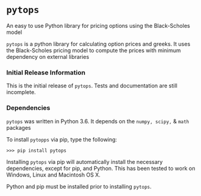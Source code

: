 # `pytops`
An easy to use Python library for pricing options using the Black-Scholes model

`pytops` is a python library for calculating option prices and greeks. It uses the Black-Scholes pricing model
to compute the prices with minimum dependency on external libraries

### Initial Release Information

This is the initial release of `pytops`.  Tests and documentation are still incomplete.

### Dependencies

`pytops` was written in Python 3.6.  It depends on the ```numpy, scipy,``` & ``` math ``` packages

To install `pytopps` via pip, type the following:

```
>>> pip install pytops

```

Installing `pytops` via pip will automatically install the necessary dependencies,
except for pip, and Python.  This has been tested to work on Windows, Linux and Macintosh OS X.

Python and pip must be installed prior to installing ```pytops```. 
